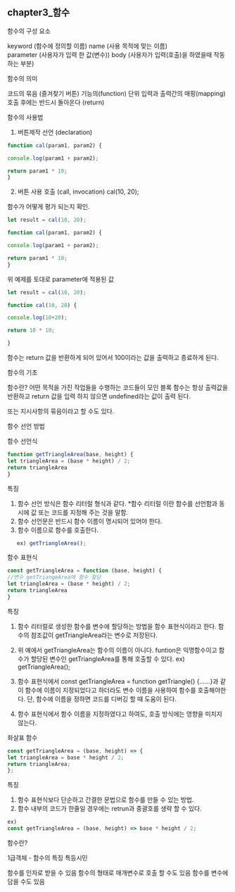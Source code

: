 ## chapter3_함수

함수의 구성 요소

keyword (함수에 정의할 이름)
name (사용 목적에 맞는 이름)    
parameter (사용자가 입력 한 값(변수))
body (사용자가 입력(호출)을 하였을때 작동하는 부분)

 

 

함수의 의미

코드의 묶음 (즐겨찾기 버튼)
기능의(function) 단위
입력과 출력간의 매핑(mapping)
호출 후에는 반드시 돌아온다 (return)

 

함수의 사용법

1. 버튼제작
선언 (declaration)
```js 
function cal(param1, param2) {

console.log(param1 + param2);

return param1 * 10;
}
```
 

2. 버튼 사용
호출 (call, invocation)
cal(10, 20);

 

함수가 어떻게 평가 되는지 확인.

```js
let result = cal(10, 20);

function cal(param1, param2) {

console.log(param1 + param2);

return param1 * 10;
}
```
 

위 예제를 토대로 parameter에 적용된 값

```js
let result = cal(10, 20);

function cal(10, 20) {

console.log(10+20);

return 10 * 10;

}
```
 

함수는 return 값을 반환하게 되어 있어서
100이라는 값을 출력하고 종료하게 된다.



함수의 기초

함수란? 
어떤 목적을 가진 작업들을 수행하는 코드들이 모인 블록
함수는 항상 출력값을 반환하고 return 값을 입력 하지 않으면
undefined라는 값이 출력 된다.

또는 지시사항의 묶음이라고 할 수도 있다.

함수 선언 방법

함수 선언식

```js
function getTriangleArea(base, height) {
let triangleArea = (base * height) / 2;
return triangleArea
}
```

특징
1. 함수 선언 방식은 함수 리터럴 형식과 같다.
*함수 리터럴 이란 함수를 선언함과 동시에 값 또는 
코드를 지정해 주는 것을 말함.
2. 함수 선언문은 반드시 함수 이름이 명시되어 있어야 한다.
3. 함수 이름으로 함수를 호출한다.

```js
   ex) getTriangleArea();
   ```

함수 표현식

```js
const getTriangleArea = function (base, height) {
//변수 getTriangeArea에 함수 할당
let triangleArea = (base * height) / 2;
return triangleArea
}
```

특징
1. 함수 리터럴로 생성한 함수를 변수에 할당하는 방법을 함수 표현식이라고 한다.
함수의 참조값이 getTriangleArea라는 변수로 저장된다.

2. 위 예에서 getTriangleArea는 함수의 이름이 아니다. funtion은 익명함수이고 함수가
할당된 변수인 getTriangleArea를 통해 호출할 수 있다. ex) getTriangleArea(); 

3. 함수 표현식에서 const getTriangleArea = function getTriangle() {......}과 같이 
함수에 이름이 지정되었다고 하더라도 변수 이름을 사용하여 함수를 호출해야한다.
단, 함수에 이름을 정하면 코드를 디버깅 할 때 도움이 된다.

4. 함수 표현식에서 함수 이름을 지정하였다고 하여도, 호출 방식에는 영향을 미치지 않는다.

화살표 함수

```js
const getTriangleArea = (base, height) => {
let triangleArea = base * height / 2;
return triangleArea;
};
```

특징
1. 함수 표현식보다 단순하고 간결한 문법으로 함수를 만들 수 있는 방법.
2. 함수 내부의 코드가 한줄일 경우에는 retrun과 중괄호를 생략 할 수 있다.

```js
ex) 
const getTriangleArea = (base, height) => base * height / 2;
```

함수란?

1급객체 - 함수의 특징 특등시민

함수를 인자로 받을 수 있음
함수의 형태로 매개변수로 호출 할 수도 있음 
함수를 변수에 담을 수도 있음